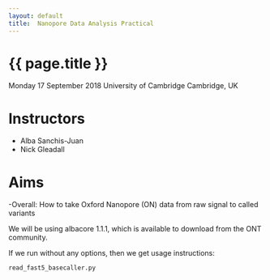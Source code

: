 ```yaml
---
layout: default
title:  Nanopore Data Analysis Practical 
---
```


# {{ page.title }} 

Monday 17 September 2018
University of Cambridge
Cambridge, UK

# Instructors

  - Alba Sanchis-Juan 
  - Nick Gleadall 
  
# Aims

  -Overall: How to take Oxford Nanopore (ON) data from raw signal to called variants
  
  
  
  
  
  
  
  
  
  
  
  
  
We will be using albacore 1.1.1, which is available to download from the ONT community.

If we run without any options, then we get usage instructions:

```sh
read_fast5_basecaller.py
```
  

